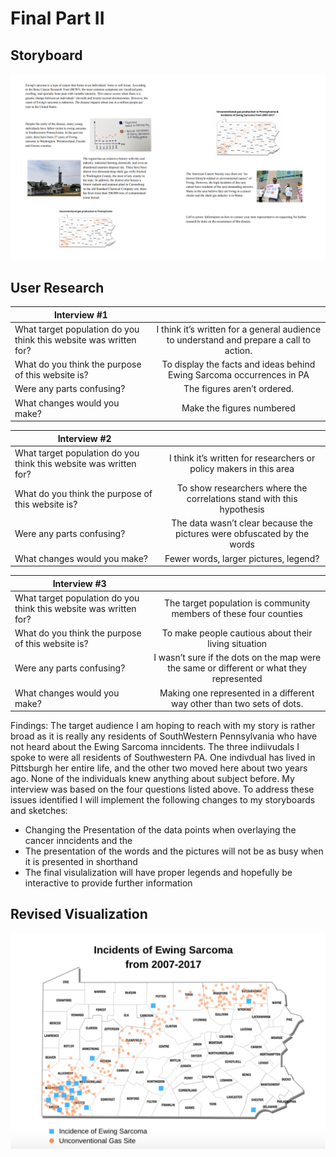 # Final Part II 

## Storyboard
![alt text](storyboard.png)

## User Research 

| Interview #1       |        |
| ------------- |:-------------:| 
| What target population do you think this website was written for?| I think it’s written for a general audience to understand and prepare a call to action.  |
| What do you think the purpose of this website is?| To display the facts and ideas behind Ewing Sarcoma occurrences in PA|   
| Were any parts confusing? | The figures aren’t ordered.|    
| What changes would you make? |Make the figures numbered| 

 Interview #2       |        |
| ------------- |:-------------:| 
| What target population do you think this website was written for?| I think it’s written for researchers or policy makers in this area|
| What do you think the purpose of this website is?| To show researchers where the correlations stand with this hypothesis|   
| Were any parts confusing? | The data wasn’t clear because the pictures were obfuscated by the words|    
| What changes would you make? | Fewer words, larger pictures, legend?| 

 Interview #3       |        |
| ------------- |:-------------:| 
| What target population do you think this website was written for?|The target population is community members of these four counties |
| What do you think the purpose of this website is?| To make people cautious about their living situation |   
| Were any parts confusing? | I wasn’t sure if the dots on the map were the same or different or what they represented|    
| What changes would you make? |Making one represented in a different way other than two sets of dots.| 

Findings: 
 The target audience I am hoping to reach with my story is rather broad as it is really any residents of SouthWestern Pennsylvania who have not heard about the Ewing Sarcoma inncidents. The three indiivudals I spoke to were all residents of Southwestern PA. One indivdual has lived in Pittsburgh her entire life, and the other two moved here about two years ago. None of the individuals knew anything about subject before. My interview was based on the four questions listed above. 
 To address these issues identified I will implement the following changes to my storyboards and sketches:
   * Changing the Presentation of the data points when overlaying the cancer inncidents and the 
   * The presentation of the words and the pictures will not be as busy when it is presented in shorthand
   * The final visulalization will have proper legends and hopefully be interactive to provide further information 
   
## Revised Visualization 
![alt text](new.png)
